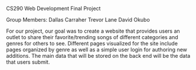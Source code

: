 CS290 Web Development Final Project

Group Members:
Dallas Carraher
Trevor Lane
David Okubo

For our project, our goal was to create a website that provides users an outlet to share their favorite/trending songs of different categories and genres for others to see. Different pages visualized for the site include pages organized by genre as well as a simple user login for authoring new additions. The main data that will be stored on the back end will be the data that users submit.
